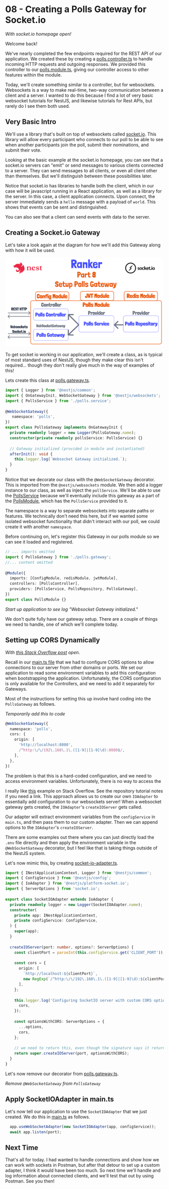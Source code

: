 # 08 - Creating a Polls Gateway for Socket.io

*With socket.io homepage open!*

Welcome back!

We've nearly completed the few endpoints required for the REST API of our application. We created these by creating a [polls.controller.ts](../server/src/polls/polls.controller.ts) to handle incoming HTTP requests and outgoing responses. We provided this controller to our [polls.module.ts](../server/src/polls/polls.module.ts), giving our controller access to other features within the module.

Today, we'll create something similar to a controller, but for websockets. Websockets is a way to make real-time, two-way communication between a client and a server. I wanted to do this because I find a lot of very basic websocket tutorials for NestJS, and likewise tutorials for Rest APIs, but rarely do I see them both used.

## Very Basic Intro

We'll use a library that's built on top of websockets called [socket.io](https://socket.io/). This library will allow every participant who connects to our poll to be able to see when another participants join the poll, submit their nominations, and submit their vote.

Looking at the basic example at the socket.io homepage, you can see that a socket.io servers can "emit" or send messages to various clients connected to a server. They can send messages to all clients, or even all client other than themselves. But we'll distinguish between these possibilities later.

Notice that socket.io has libraries to handle both the client, which in our case will be javascript running in a React application, as well as a library for the server. In this case, a client application connects. Upon connect, the server immediately sends a `hello` message with a payload of `world`. This shows that events can be sent and distinguished.

You can also see that a client can send events with data to the server. 

## Creating a Socket.io Gateway

Let's take a look again at the diagram for how we'll add this Gateway along with how it will be used.

![Addition of Polls Gateway](../tutorials/resources/08-Setup-Gateway.png)

To get socket io working in our application, we'll create a class, as is typical of most standard uses of NestJS, though they make clear this isn't required... though they don't really give much in the way of examples of this!

Lets create this class at [polls.gateway.ts](../server/src/polls/polls.gateway.ts).

```ts
import { Logger } from '@nestjs/common';
import { OnGatewayInit, WebSocketGateway } from '@nestjs/websockets';
import { PollsService } from './polls.service';

@WebSocketGateway({
   namespace: 'polls',
})
export class PollsGateway implements OnGatewayInit {
  private readonly logger = new Logger(PollsGateway.name);
  constructor(private readonly pollsService: PollsService) {}

  // Gateway initialized (provided in module and instantiated)
  afterInit(): void {
    this.logger.log(`Websocket Gateway initialized.`);
  }
}

```

Notice that we decorate our class with the `@WebSocketGateway` decorator. This is imported from the `@nestjs/websockets` module. We then add a logger instance to our class, as well as inject the `pollService`. We'll be able to use the [PollsService](../server/src/polls/polls.service.ts) because we'll eventually include this gateway as a part of the [PollsModule](../server/src/polls/polls.module.ts), which has the `PollsService` provided to it. 

The namespace is a way to separate websockets into separate paths or features. We technically don't need this here, but if we wanted some isolated websocket functionality that didn't interact with our poll, we could create it with another `namespace`.

Before continuing on, let's register this Gateway in our polls module so we can see it loaded and registered.

```ts
// ... imports omitted
import { PollsGateway } from './polls.gateway';
//... content omitted

@Module({
  imports: [ConfigModule, redisModule, jwtModule],
  controllers: [PollsController],
  providers: [PollsService, PollsRepository, PollsGateway],
})
export class PollsModule {}
```

*Start up application to see log "Websocket Gateway initialized."*

We don't quite fully have our gateway setup. There are a couple of things we need to handle, one of which we'll complete today.

## Setting up CORS Dynamically

*With [this Stack Overflow post](https://stackoverflow.com/questions/69435506/how-to-pass-a-dynamic-port-to-the-websockets-gateway-in-nestjs) open*.

Recall in our [main.ts file](../server/src/main.ts) that we had to configure CORS options to allow connections to our server from other domains or ports. We set our application to read some environment variables to add this configuration when bootstrapping the application. Unfortunately, the CORS configuration is only available for the Controllers, and we need to add it separately for Gateways.

Most of the instructions for setting this up involve hard coding into the `PollsGateway` as follows.

*Temporarily add this to code*
```ts
@WebSocketGateway({
  namespace: 'polls',
  cors: {
    origin: [
      'http://localhost:8080',
      /^http:\/\/192\.168\.1\.([1-9]|[1-9]\d):8080$/,
    ],
  },
})
```

The problem is that this is a hard-coded configuration, and we need to access environment variables. Unfortunately, there is no way to access the 

I really like [this](https://stackoverflow.com/questions/69435506/how-to-pass-a-dynamic-port-to-the-websockets-gateway-in-nestjs) example on Stack Overflow. See the repository tutorial notes if you need a link. This approach allows us to create our own `IOAdapter` to essentially add configuration to our websockets server! When a websocket gateway gets created, the `IOAdapter`'s `createIOServer` gets called. 

Our adapter will extract environment variables from the `configService` in `main.ts`, and then pass them to our custom adapter. Then we can append options to the `IOAdapter`'s `createIOServer`.

There are some examples out there where you can just directly load the `.env` file directly and then apply the environment variable in the `@WebSocketGateway` decorator, but I feel like that is taking things outside of the NestJS system.

Let's now mimic this, by creating [socket-io-adapter.ts](../server/src/socket-io-adapter.ts).

```ts
import { INestApplicationContext, Logger } from '@nestjs/common';
import { ConfigService } from '@nestjs/config';
import { IoAdapter } from '@nestjs/platform-socket.io';
import { ServerOptions } from 'socket.io';

export class SocketIOAdapter extends IoAdapter {
  private readonly logger = new Logger(SocketIOAdapter.name);
  constructor(
    private app: INestApplicationContext,
    private configService: ConfigService,
  ) {
    super(app);
  }

  createIOServer(port: number, options?: ServerOptions) {
    const clientPort = parseInt(this.configService.get('CLIENT_PORT'));

    const cors = {
      origin: [
        `http://localhost:${clientPort}`,
        new RegExp(`/^http:\/\/192\.168\.1\.([1-9]|[1-9]\d):${clientPort}$/`),
      ],
    };

    this.logger.log('Configuring SocketIO server with custom CORS options', {
      cors,
    });

    const optionsWithCORS: ServerOptions = {
      ...options,
      cors,
    };

    // we need to return this, even though the signature says it returns void
    return super.createIOServer(port, optionsWithCORS);
  }
}
```

Let's now remove our decorator from [polls.gateway.ts](../server/src/polls/polls.gateway.ts).

*Remove `@WebSocketGateway` from `PollsGateway`*

## Apply SocketIOAdapter in main.ts

Let's now tell our application to use the `SocketIOAdapter` that we just created. We do this in [main.ts](../server/src/main.ts) as follows.

```ts
  app.useWebSocketAdapter(new SocketIOAdapter(app, configService));
  await app.listen(port); 
```

## Next Time

That's all for today. I had wanted to handle connections and show how we can work with sockets in Postman, but after that detour to set up a custom adapter, I think it would have been too much. So next time we'll handle and log information about connected clients, and we'll test that out by using Postman. See you then!